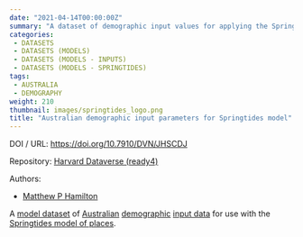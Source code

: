 ```yaml
---
date: "2021-04-14T00:00:00Z"
summary: "A dataset of demographic input values for applying the Springtides model to the Australian context..."
categories:
 - DATASETS
 - DATASETS (MODELS)
 - DATASETS (MODELS - INPUTS)
 - DATASETS (MODELS - SPRINGTIDES)
tags:
 - AUSTRALIA
 - DEMOGRAPHY
weight: 210
thumbnail: images/springtides_logo.png
title: "Australian demographic input parameters for Springtides model"
---
```


DOI / URL: https://doi.org/10.7910/DVN/JHSCDJ

Repository: [Harvard Dataverse (ready4)](https://dataverse.harvard.edu/dataverse/ready4)

Authors:
 - [Matthew P Hamilton](https://mph-economist.netlify.app/)

A [model dataset](../) of [Australian](../../../../tags/australia) [demographic](../../../../tags/demography) [input data](../../../../categories/datasets-models-inputs) for use with the [Springtides model of places](../../../../project/b_springtides-project/).
